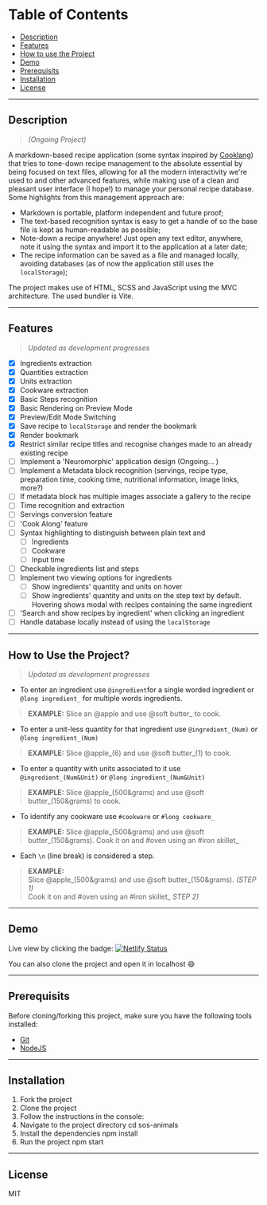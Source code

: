 # Table of Contents
- [Description](#description)
- [Features](#features)
- [How to use the Project](#how-to-use-the-project)
- [Demo](#demo)
- [Prerequisits](#prerequisits)
- [Installation](#installation)
- [License](#license)

___

## Description 

>*(Ongoing Project)*

 A markdown-based recipe application (some syntax inspired by [Cooklang](https://github.com/cooklang/cooklang-ts)) that tries to tone-down recipe management to the absolute essential by being focused on text files, allowing for all the modern interactivity we're used to and other advanced features, while making use of a clean and pleasant user interface (I hope!) to manage your personal recipe database. 
 Some highlights from this management approach are:
 - Markdown is portable,  platform independent and future proof;
 - The text-based recognition syntax is easy to get a handle of so the base file is kept as human-readable as possible;
 - Note-down a recipe anywhere! Just open any text editor, anywhere, note it using the syntax and import it to the application at a later date;
 - The recipe information can be saved as a file and managed locally, avoiding databases (as of now the application still uses the `localStorage`);

The project makes use of HTML, SCSS and JavaScript using the MVC architecture. The used bundler is Vite.

___

## Features

>*Updated as development progresses*

- [x] Ingredients extraction
- [x] Quantities extraction
- [x] Units extraction
- [x] Cookware extraction
- [x] Basic Steps recognition
- [x] Basic Rendering on Preview Mode
- [x] Preview/Edit Mode Switching
- [x] Save recipe to `localStorage` and render the bookmark
- [x] Render bookmark
- [x] Restrict similar recipe titles and recognise changes made to an already existing recipe
- [ ] Implement a 'Neuromorphic' application design (Ongoing... )
- [ ] Implement a Metadata block recognition (servings, recipe type, preparation time, cooking time, nutritional information, image links, more?)
- [ ] If metadata block has multiple images associate a gallery to the recipe
- [ ] Time recognition and extraction
- [ ] Servings conversion feature
- [ ] 'Cook Along' feature
- [ ] Syntax highlighting to distinguish between plain text and
	- [ ] Ingredients
	- [ ] Cookware
	- [ ] Input time
- [ ] Checkable ingredients list and steps
- [ ] Implement two viewing options for ingredients
	- [ ] Show ingredients' quantity and units on hover
	- [ ] Show ingredients' quantity and units on the step text by default. Hovering shows modal with recipes containing the same ingredient
- [ ] 'Search and show recipes by ingredient' when clicking an ingredient
- [ ] Handle database locally instead of using the `localStorage`

___

## How to Use the Project?

>*Updated as development progresses*

- To enter an ingredient use `@ingredient`for a single worded ingredient or `@long ingredient_` for multiple words ingredients. 
>**EXAMPLE:** Slice an @apple and use @soft butter_ to cook.
	
- To enter a unit-less quantity for that ingredient use `@ingredient_(Num)` or `@long ingredient_(Num)`
>**EXAMPLE:** Slice @apple_(6) and use @soft butter_(1) to cook. 

- To enter a quantity with units associated to it use `@ingredient_(Num&Unit)` or `@long ingredient_(Num&Unit)`
>**EXAMPLE:** Slice @apple_(500&grams) and use @soft butter_(150&grams) to cook. 

- To identify any cookware use `#cookware` or `#long cookware_`
>**EXAMPLE:** Slice @apple_(500&grams) and use @soft butter_(150&grams). Cook it on and #oven using an #iron skillet_ 

- Each `\n` (line break) is considered a step.
>**EXAMPLE:**<br>
>Slice @apple_(500&grams) and use @soft butter_(150&grams). *(STEP 1)* <br>
>Cook it on and #oven using an #iron skillet_ *STEP 2)*

___

## Demo

Live view by clicking the badge: [![Netlify Status](https://api.netlify.com/api/v1/badges/f9a7f8d3-58ca-44ed-a038-ae8d2efd31a5/deploy-status)](https://sos-animal.netlify.app/)

You can also clone the project and open it in localhost 😄

___

## Prerequisits

Before cloning/forking this project, make sure you have the following tools installed:
- [Git](https://git-scm.com/downloads)
- [NodeJS](https://nodejs.org/en/download/)

___

## Installation

1.  Fork the project
2.  Clone the project
3.  Follow the instructions in the console:
4.  Navigate to the project directory cd sos-animals
5.  Install the dependencies npm install
6.  Run the project npm start

___

## License
MIT
